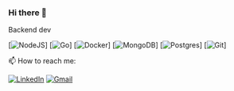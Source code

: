 ### Hi there 👋

Backend dev


[![NodeJS](https://img.shields.io/badge/node.js-6DA55F?style=for-the-badge&logo=node.js&logoColor=white)] [![Go](https://img.shields.io/badge/go-%2300ADD8.svg?style=for-the-badge&logo=go&logoColor=white)] [![Docker](https://img.shields.io/badge/docker-%230db7ed.svg?style=for-the-badge&logo=docker&logoColor=white)] [![MongoDB](https://img.shields.io/badge/MongoDB-%234ea94b.svg?style=for-the-badge&logo=mongodb&logoColor=white)] [![Postgres](https://img.shields.io/badge/postgres-%23316192.svg?style=for-the-badge&logo=postgresql&logoColor=white)] [![Git](https://img.shields.io/badge/git-%23F05033.svg?style=for-the-badge&logo=git&logoColor=white)] 


<!--
**gcordeiroc/gcordeiroc** is a ✨ _special_ ✨ repository because its `README.md` (this file) appears on your GitHub profile.

Here are some ideas to get you started:

- 🔭 I’m currently working on ...
- 🌱 I’m currently learning ...
- 👯 I’m looking to collaborate on ...
- 🤔 I’m looking for help with ...
- 💬 Ask me about ...
 ...
- 😄 Pronouns: ...
- ⚡ Fun fact: ...
-->

📫 How to reach me:
  
[![LinkedIn](https://img.shields.io/badge/linkedin-%230077B5.svg?style=for-the-badge&logo=linkedin&logoColor=white)](https://www.linkedin.com/in/gabriel-cordeiro-cunha/) [![Gmail](https://img.shields.io/badge/Gmail-D14836?style=for-the-badge&logo=gmail&logoColor=white)](mailto:gabriel.cordeiroc03@gmail.com)
